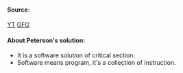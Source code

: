 #### Source:
[YT](https://www.youtube.com/watch?v=uj-zhs7cUSI&list=PLXj4XH7LcRfDrdQuJTHIPmKMpa7eYVaPm&index=32)
[GFG](https://www.geeksforgeeks.org/petersons-algorithm-for-mutual-exclusion-set-1/)

#### About Peterson's solution:

* It is a software solution of critical section.
* Software means program, it's a collection of instruction.